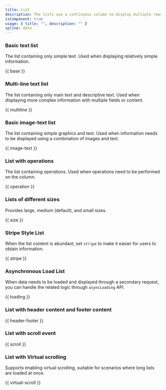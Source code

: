 ```yaml
---
title: List
description: The lists use a continuous column to display multiple rows of elements. They are commonly used to display batches of modules with the same composition and content. They can carry a variety of information content, from pure text to complex combinations of graphics and text.
isComponent: true
usage: { title: "", description: "" }
spline: data
---
```


### Basic text list

The list containing only simple text. Used when displaying relatively simple information.

{{ base }}

### Multi-line text list

The list containing only main text and descriptive text. Used when displaying more complex information with multiple fields or content.

{{ multiline }}

### Basic image-text list

The list containing simple graphics and text. Used when information needs to be displayed using a combination of images and text.

{{ image-text }}

### List with operations

The list containing operations. Used when operations need to be performed on the column.

{{ operation }}

### Lists of different sizes

Provides large, medium (default), and small sizes.

{{ size }}

### Stripe Style List

When the list content is abundant, set `stripe` to make it easier for users to obtain information.

{{ stripe }}

### Asynchronous Load List

When data needs to be loaded and displayed through a secondary request, you can handle the related logic through `asyncLoading` API.

{{ loading }}

### List with header content and footer content

{{ header-footer }}

### List with scroll event

{{ scroll }}

### List with Virtual scrolling

Supports enabling virtual scrolling, suitable for scenarios where long lists are loaded at once.

{{ virtual-scroll }}